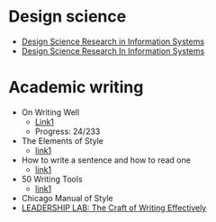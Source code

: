 # Design science
- [Design Science Research in Information Systems](https://www.dphu.org/uploads/attachements/books/books_3407_0.pdf)
- [Design Science Research In Information Systems](http://desrist.org/design-research-in-information-systems/)

# Academic writing
- On Writing Well
  - [Link1](http://richardcolby.net/writ2000/wp-content/uploads/2017/09/On-Writing-Well-30th-Anniversa-Zinsser-William.pdf)
  - Progress: 24/233
- The Elements of Style
  - [link1](http://www.jlakes.org/ch/web/The-elements-of-style.pdf)
- How to write a sentence and how to read one
  - [link1](https://vulms.vu.edu.pk/Courses/ENG515/Downloads/Fish_How%20to%20Write%20a%20Sentence.pdf)
- 50 Writing Tools
  - [link1](https://dcripe.files.wordpress.com/2014/06/50-writing-tools.pdf)
- Chicago Manual of Style
- [LEADERSHIP LAB: The Craft of Writing Effectively](https://www.youtube.com/watch?v=vtIzMaLkCaM)